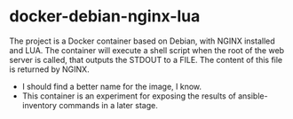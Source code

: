 # docker-debian-nginx-lua

The project is a Docker container based on Debian, with NGINX installed and LUA.  The container will execute a shell script when the root of the web server is called, that outputs the STDOUT to a FILE.  The content of this file is returned by NGINX.  

- I should find a better name for the image, I know. 
- This container is an experiment for exposing the results of ansible-inventory commands in a later stage.
